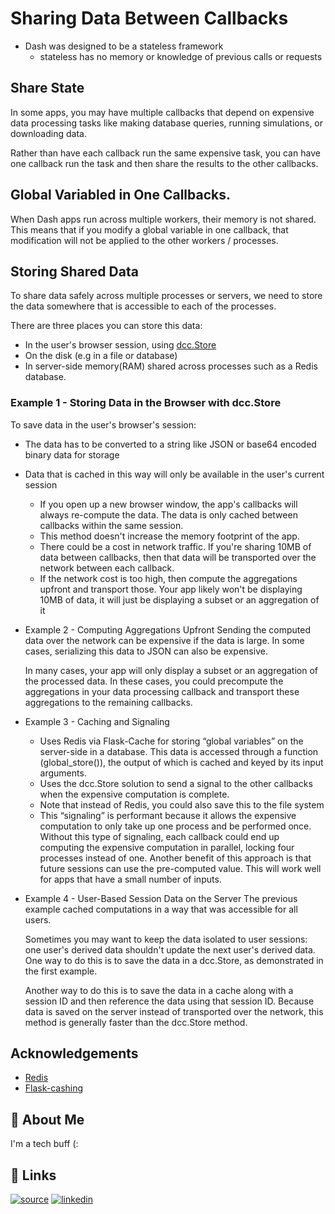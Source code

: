 
# Sharing Data Between Callbacks

- Dash was designed to be a stateless framework
    - stateless has no memory or knowledge of previous calls or requests


## Share State

In some apps, you may have multiple callbacks that depend on expensive data processing tasks like making database queries, running simulations, or downloading data.

Rather than have each callback run the same expensive task, you can have one callback run the task and then share the results to the other callbacks.

## Global Variabled in One Callbacks.
When Dash apps run across multiple workers, their memory is not shared. This means that if you modify a global variable in one callback, that modification will not be applied to the other workers / processes.

## Storing Shared Data
To share data safely across multiple processes or servers, we need to store the data somewhere that is accessible to each of the processes.

There are three places you can store this data:

- In the user's browser session, using [dcc.Store](https://dash.plotly.com/dash-core-components/store)
- On the disk (e.g in a file or database)
- In server-side memory(RAM) shared across processes such as a Redis database.

### Example 1 - Storing Data in the Browser with dcc.Store
To save data in the user's browser's session:
- The data has to be converted to a string like JSON or base64 encoded binary data for storage
- Data that is cached in this way will only be available in the user's current session
    - If you open up a new browser window, the app's callbacks will always re-compute the data. The data is only cached between callbacks within the same session.
    - This method doesn't increase the memory footprint of the app.
    - There could be a cost in network traffic. If you're sharing 10MB of data between callbacks, then that data will be transported over the network between each callback.
    - If the network cost is too high, then compute the aggregations upfront and transport those. Your app likely won't be displaying 10MB of data, it will just be displaying a subset or an aggregation of it

- Example 2 - Computing Aggregations Upfront
    Sending the computed data over the network can be expensive if the data is large. In some cases, serializing this data to JSON can also be expensive.

    In many cases, your app will only display a subset or an aggregation of the processed data. In these cases, you could precompute the aggregations in your data processing callback and transport these aggregations to the remaining callbacks.


- Example 3 - Caching and Signaling
    - Uses Redis via Flask-Cache for storing “global variables” on the server-side in a database. This data is accessed through a function (global_store()), the output of which is cached and keyed by its input arguments.
    - Uses the dcc.Store solution to send a signal to the other callbacks when the expensive computation is complete.
    - Note that instead of Redis, you could also save this to the file system
    - This “signaling” is performant because it allows the expensive computation to only take up one process and be performed once. Without this type of signaling, each callback could end up computing the expensive computation in parallel, locking four processes instead of one.
Another benefit of this approach is that future sessions can use the pre-computed value. This will work well for apps that have a small number of inputs.
- Example 4 - User-Based Session Data on the Server
    The previous example cached computations in a way that was accessible for all users.

    Sometimes you may want to keep the data isolated to user sessions: one user's derived data shouldn't update the next user's derived data. One way to do this is to save the data in a dcc.Store, as demonstrated in the first example.

    Another way to do this is to save the data in a cache along with a session ID and then reference the data using that session ID. Because data is saved on the server instead of transported over the network, this method is generally faster than the dcc.Store method.


## Acknowledgements

 - [Redis](https://redis.io/)
 - [Flask-cashing](https://flask-caching.readthedocs.io/en/latest/)
## 🚀 About Me
I'm a tech buff (:


## 🔗 Links
[![source](https://img.shields.io/badge/source-000?style=for-the-badge&logo=ko-fi&logoColor=white)](https://dash.plotly.com/sharing-data-between-callbacks)
[![linkedin](https://img.shields.io/badge/linkedin-0A66C2?style=for-the-badge&logo=linkedin&logoColor=white)](www.linkedin.com/in/aminloo07)



